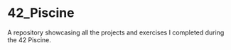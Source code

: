 # 42_Piscine
A repository showcasing all the projects and exercises I completed during the 42 Piscine.
